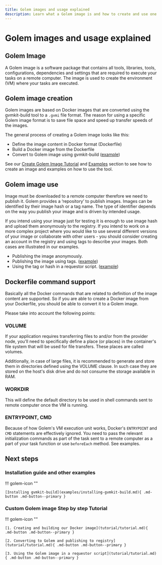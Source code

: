 ```yaml
---
title: Golem images and usage explained
description: Learn what a Golem image is and how to create and use one
---
```





# Golem images and usage explained


## Golem Image

A Golem image is a software package that contains all tools, libraries, tools, configurations, dependencies and settings that are required to execute your tasks on a remote computer. The image is used to create the environment (VM) where your tasks are executed.

## Golem image creation 

Golem images are based on Docker images that are converted using the gvmkit-build tool to a `.gvmi` file format. The reason for using a specific Golem image format is to save file space and speed up transfer speeds of the images.

The general process of creating a Golem image looks like this:

* Define the image content in Docker format (Dockerfile)
* Build a Docker image from the Dockerfile
* Convert to Golem image using gvmkit-build ([example](examples/converting-an-image.md))

See our [Create Golem Image Tutorial](#custom-golem-image-step-by-step-tutorial) and [Examples](#installation-guide-and-other-examples) section to see how to create an image and examples on how to use the tool. 

## Golem image use

Image must be downloaded to a remote computer therefore we need to publish it. Golem provides a ‘repository’ to publish images. Images can be identified by their image hash or a tag name. The type of identifier depends on the way you publish your image and is driven by intended usage.

If you intend using your image just for testing it is enough to use image hash and upload them anonymously to the registry. If you intend to work on a more complex project where you would like to use several different versions of your image or collaborate with other users - you should consider creating an account in the registry and using tags to describe your images. Both cases are illustrated in our examples.

* Publishing the image anonymously. <!-- example is missing -->
* Publishing the image using tags. ([example](examples/pushing-to-registry.md))
* Using the tag or hash in a requestor script. ([example](examples/using-golem-image.md))

## Dockerfile command support 

Basically all the Docker commands that are related to definition of the image content are supported. So if you are able to create a Docker image from your Dockerfile, you should be able to convert it to a Golem image.

Please take into account the following points:

### VOLUME

If your application requires transferring files to and/or from the provider node, you'll need to specifically define a place (or places) in the container's file system that will be used for file transfers. These places are called volumes.

Additionally, in case of large files, it is recommended to generate and store them in directories defined using the VOLUME clause. In such case they are stored on the host's disk drive and do not consume the storage available in RAM.

### WORKDIR

This will define the default directory to be used in shell commands sent to remote computer once the VM is running.

### ENTRYPOINT, CMD

Because of how Golem's VM execution unit works, Docker's `ENTRYPOINT` and `CMD` statements are effectively ignored. You need to pass the relevant initialization commands as part of the task sent to a remote computer as a part of your task function or use `beforeEach` method. See examples.

## Next steps

### Installation guide and other examples

!!! golem-icon ""

    [Installing gvmkit-build](examples/installing-gvmkit-build.md){ .md-button .md-button--primary }

### Custom Golem image Step by step Tutorial

!!! golem-icon ""

    [1. Creating and building our Docker image](tutorial/tutorial.md){ .md-button .md-button--primary }

    [2. Converting to Golem and publishing to registry](tutorial/tutorial.md){ .md-button .md-button--primary }

    [3. Using the Golem image in a requestor script](tutorial/tutorial.md){ .md-button .md-button--primary }